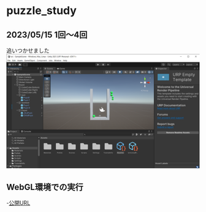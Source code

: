 # puzzle_study


## 2023/05/15 1回～4回
 追いつかせました
 ![画面](images/20230515.png)



## WebGL環境での実行
-[公開URL](https://acerola1021.github.io/puzzle_study/WebGL/WebGL/)